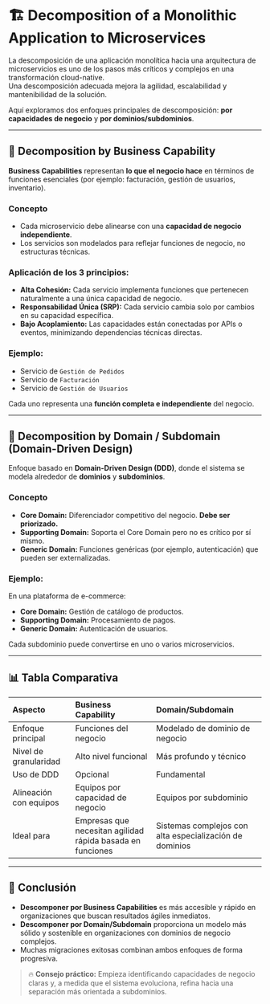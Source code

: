 # 🏗️ Decomposition of a Monolithic Application to Microservices

La descomposición de una aplicación monolítica hacia una arquitectura de microservicios es uno de los pasos más críticos y complejos en una transformación cloud-native.  
Una descomposición adecuada mejora la agilidad, escalabilidad y mantenibilidad de la solución.

Aquí exploramos dos enfoques principales de descomposición: **por capacidades de negocio** y **por dominios/subdominios**.

---

## 🔹 Decomposition by Business Capability

**Business Capabilities** representan **lo que el negocio hace** en términos de funciones esenciales (por ejemplo: facturación, gestión de usuarios, inventario).

### Concepto
- Cada microservicio debe alinearse con una **capacidad de negocio independiente**.
- Los servicios son modelados para reflejar funciones de negocio, no estructuras técnicas.

### Aplicación de los 3 principios:
- **Alta Cohesión:** Cada servicio implementa funciones que pertenecen naturalmente a una única capacidad de negocio.
- **Responsabilidad Única (SRP):** Cada servicio cambia solo por cambios en su capacidad específica.
- **Bajo Acoplamiento:** Las capacidades están conectadas por APIs o eventos, minimizando dependencias técnicas directas.

### Ejemplo:
- Servicio de `Gestión de Pedidos`
- Servicio de `Facturación`
- Servicio de `Gestión de Usuarios`

Cada uno representa una **función completa e independiente** del negocio.

---

## 🔹 Decomposition by Domain / Subdomain (Domain-Driven Design)

Enfoque basado en **Domain-Driven Design (DDD)**, donde el sistema se modela alrededor de **dominios** y **subdominios**.

### Concepto
- **Core Domain:** Diferenciador competitivo del negocio. **Debe ser priorizado.**
- **Supporting Domain:** Soporta el Core Domain pero no es crítico por sí mismo.
- **Generic Domain:** Funciones genéricas (por ejemplo, autenticación) que pueden ser externalizadas.

### Ejemplo:
En una plataforma de e-commerce:
- **Core Domain:** Gestión de catálogo de productos.
- **Supporting Domain:** Procesamiento de pagos.
- **Generic Domain:** Autenticación de usuarios.

Cada subdominio puede convertirse en uno o varios microservicios.

---

## 📊 Tabla Comparativa

| Aspecto | Business Capability | Domain/Subdomain |
|:---|:---|:---|
| Enfoque principal | Funciones del negocio | Modelado de dominio de negocio |
| Nivel de granularidad | Alto nivel funcional | Más profundo y técnico |
| Uso de DDD | Opcional | Fundamental |
| Alineación con equipos | Equipos por capacidad de negocio | Equipos por subdominio |
| Ideal para | Empresas que necesitan agilidad rápida basada en funciones | Sistemas complejos con alta especialización de dominios |

---

## 🎯 Conclusión

- **Descomponer por Business Capabilities** es más accesible y rápido en organizaciones que buscan resultados ágiles inmediatos.
- **Descomponer por Domain/Subdomain** proporciona un modelo más sólido y sostenible en organizaciones con dominios de negocio complejos.
- Muchas migraciones exitosas combinan ambos enfoques de forma progresiva.

> 🔥 **Consejo práctico:** Empieza identificando capacidades de negocio claras y, a medida que el sistema evoluciona, refina hacia una separación más orientada a subdominios.


